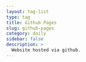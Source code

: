 ```yaml
---
layout: tag-list
type: tag
title: Github Pages
slug: github-pages
category: daily
sidebar: false
description: >
  Website hosted via github.
---
```

